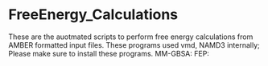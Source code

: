 # FreeEnergy_Calculations
These are the auotmated scripts to perform free energy calculations from AMBER formatted input files. 
These programs used vmd, NAMD3 internally; Please make sure to install these programs.
MM-GBSA: 
FEP: 
